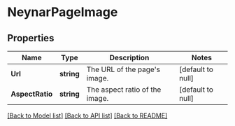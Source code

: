 # NeynarPageImage

## Properties
Name | Type | Description | Notes
------------ | ------------- | ------------- | -------------
**Url** | **string** | The URL of the page&#x27;s image. | [default to null]
**AspectRatio** | **string** | The aspect ratio of the image. | [default to null]

[[Back to Model list]](../README.md#documentation-for-models) [[Back to API list]](../README.md#documentation-for-api-endpoints) [[Back to README]](../README.md)

